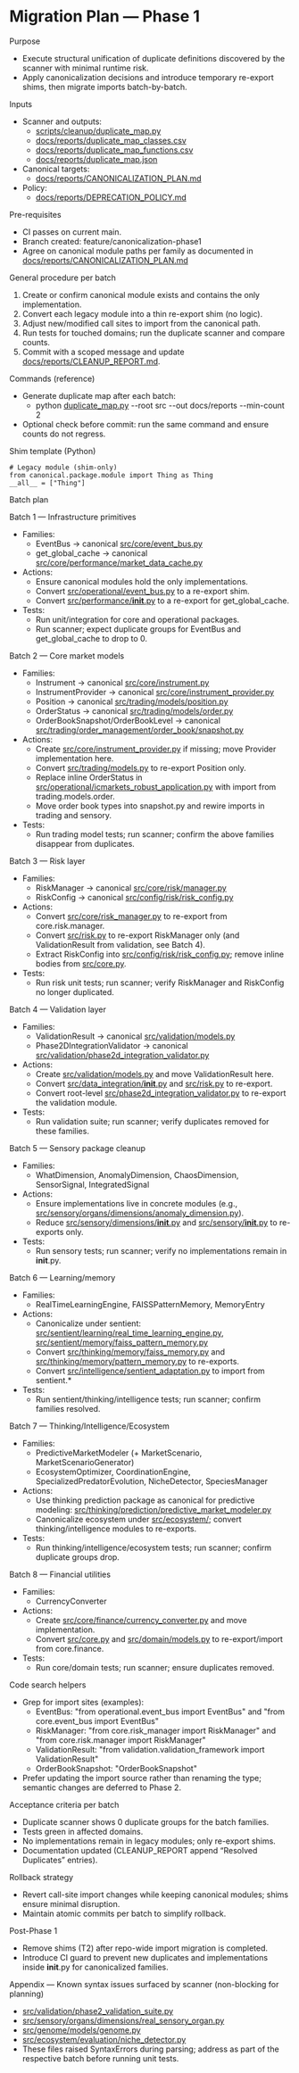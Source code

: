 # Migration Plan — Phase 1

Purpose
- Execute structural unification of duplicate definitions discovered by the scanner with minimal runtime risk.
- Apply canonicalization decisions and introduce temporary re-export shims, then migrate imports batch-by-batch.

Inputs
- Scanner and outputs:
  - [scripts/cleanup/duplicate_map.py](scripts/cleanup/duplicate_map.py)
  - [docs/reports/duplicate_map_classes.csv](docs/reports/duplicate_map_classes.csv)
  - [docs/reports/duplicate_map_functions.csv](docs/reports/duplicate_map_functions.csv)
  - [docs/reports/duplicate_map.json](docs/reports/duplicate_map.json)
- Canonical targets:
  - [docs/reports/CANONICALIZATION_PLAN.md](docs/reports/CANONICALIZATION_PLAN.md)
- Policy:
  - [docs/reports/DEPRECATION_POLICY.md](docs/reports/DEPRECATION_POLICY.md)

Pre-requisites
- CI passes on current main.
- Branch created: feature/canonicalization-phase1
- Agree on canonical module paths per family as documented in [docs/reports/CANONICALIZATION_PLAN.md](docs/reports/CANONICALIZATION_PLAN.md)

General procedure per batch
1) Create or confirm canonical module exists and contains the only implementation.
2) Convert each legacy module into a thin re-export shim (no logic).
3) Adjust new/modified call sites to import from the canonical path.
4) Run tests for touched domains; run the duplicate scanner and compare counts.
5) Commit with a scoped message and update [docs/reports/CLEANUP_REPORT.md](docs/reports/CLEANUP_REPORT.md).

Commands (reference)
- Generate duplicate map after each batch:
  - python [duplicate_map.py](../../scripts/cleanup/duplicate_map.py) --root src --out docs/reports --min-count 2
- Optional check before commit: run the same command and ensure counts do not regress.

Shim template (Python)
```
# Legacy module (shim-only)
from canonical.package.module import Thing as Thing
__all__ = ["Thing"]
```

Batch plan

Batch 1 — Infrastructure primitives
- Families:
  - EventBus → canonical [src/core/event_bus.py](src/core/event_bus.py)
  - get_global_cache → canonical [src/core/performance/market_data_cache.py](src/core/performance/market_data_cache.py)
- Actions:
  - Ensure canonical modules hold the only implementations.
  - Convert [src/operational/event_bus.py](src/operational/event_bus.py) to a re-export shim.
  - Convert [src/performance/__init__.py](src/performance/__init__.py) to a re-export for get_global_cache.
- Tests:
  - Run unit/integration for core and operational packages.
  - Run scanner; expect duplicate groups for EventBus and get_global_cache to drop to 0.

Batch 2 — Core market models
- Families:
  - Instrument → canonical [src/core/instrument.py](src/core/instrument.py)
  - InstrumentProvider → canonical [src/core/instrument_provider.py](src/core/instrument_provider.py)
  - Position → canonical [src/trading/models/position.py](src/trading/models/position.py)
  - OrderStatus → canonical [src/trading/models/order.py](src/trading/models/order.py)
  - OrderBookSnapshot/OrderBookLevel → canonical [src/trading/order_management/order_book/snapshot.py](src/trading/order_management/order_book/snapshot.py)
- Actions:
  - Create [src/core/instrument_provider.py](src/core/instrument_provider.py) if missing; move Provider implementation here.
  - Convert [src/trading/models.py](src/trading/models.py) to re-export Position only.
  - Replace inline OrderStatus in [src/operational/icmarkets_robust_application.py](src/operational/icmarkets_robust_application.py) with import from trading.models.order.
  - Move order book types into snapshot.py and rewire imports in trading and sensory.
- Tests:
  - Run trading model tests; run scanner; confirm the above families disappear from duplicates.

Batch 3 — Risk layer
- Families:
  - RiskManager → canonical [src/core/risk/manager.py](src/core/risk/manager.py)
  - RiskConfig → canonical [src/config/risk/risk_config.py](src/config/risk/risk_config.py)
- Actions:
  - Convert [src/core/risk_manager.py](src/core/risk_manager.py) to re-export from core.risk.manager.
  - Convert [src/risk.py](src/risk.py) to re-export RiskManager only (and ValidationResult from validation, see Batch 4).
  - Extract RiskConfig into [src/config/risk/risk_config.py](src/config/risk/risk_config.py); remove inline bodies from [src/core.py](src/core.py).
- Tests:
  - Run risk unit tests; run scanner; verify RiskManager and RiskConfig no longer duplicated.

Batch 4 — Validation layer
- Families:
  - ValidationResult → canonical [src/validation/models.py](src/validation/models.py)
  - Phase2DIntegrationValidator → canonical [src/validation/phase2d_integration_validator.py](src/validation/phase2d_integration_validator.py)
- Actions:
  - Create [src/validation/models.py](src/validation/models.py) and move ValidationResult here.
  - Convert [src/data_integration/__init__.py](src/data_integration/__init__.py) and [src/risk.py](src/risk.py) to re-export.
  - Convert root-level [src/phase2d_integration_validator.py](src/phase2d_integration_validator.py) to re-export the validation module.
- Tests:
  - Run validation suite; run scanner; verify duplicates removed for these families.

Batch 5 — Sensory package cleanup
- Families:
  - WhatDimension, AnomalyDimension, ChaosDimension, SensorSignal, IntegratedSignal
- Actions:
  - Ensure implementations live in concrete modules (e.g., [src/sensory/organs/dimensions/anomaly_dimension.py](src/sensory/organs/dimensions/anomaly_dimension.py)).
  - Reduce [src/sensory/dimensions/__init__.py](src/sensory/dimensions/__init__.py) and [src/sensory/__init__.py](src/sensory/__init__.py) to re-exports only.
- Tests:
  - Run sensory tests; run scanner; verify no implementations remain in __init__.py.

Batch 6 — Learning/memory
- Families:
  - RealTimeLearningEngine, FAISSPatternMemory, MemoryEntry
- Actions:
  - Canonicalize under sentient: [src/sentient/learning/real_time_learning_engine.py](src/sentient/learning/real_time_learning_engine.py), [src/sentient/memory/faiss_pattern_memory.py](src/sentient/memory/faiss_pattern_memory.py)
  - Convert [src/thinking/memory/faiss_memory.py](src/thinking/memory/faiss_memory.py) and [src/thinking/memory/pattern_memory.py](src/thinking/memory/pattern_memory.py) to re-exports.
  - Convert [src/intelligence/sentient_adaptation.py](src/intelligence/sentient_adaptation.py) to import from sentient.*
- Tests:
  - Run sentient/thinking/intelligence tests; run scanner; confirm families resolved.

Batch 7 — Thinking/Intelligence/Ecosystem
- Families:
  - PredictiveMarketModeler (+ MarketScenario, MarketScenarioGenerator)
  - EcosystemOptimizer, CoordinationEngine, SpecializedPredatorEvolution, NicheDetector, SpeciesManager
- Actions:
  - Use thinking prediction package as canonical for predictive modeling: [src/thinking/prediction/predictive_market_modeler.py](src/thinking/prediction/predictive_market_modeler.py)
  - Canonicalize ecosystem under [src/ecosystem/](src/ecosystem/); convert thinking/intelligence modules to re-exports.
- Tests:
  - Run thinking/intelligence/ecosystem tests; run scanner; confirm duplicate groups drop.

Batch 8 — Financial utilities
- Families:
  - CurrencyConverter
- Actions:
  - Create [src/core/finance/currency_converter.py](src/core/finance/currency_converter.py) and move implementation.
  - Convert [src/core.py](src/core.py) and [src/domain/models.py](src/domain/models.py) to re-export/import from core.finance.
- Tests:
  - Run core/domain tests; run scanner; ensure duplicates removed.

Code search helpers
- Grep for import sites (examples):
  - EventBus: "from operational.event_bus import EventBus" and "from core.event_bus import EventBus"
  - RiskManager: "from core.risk_manager import RiskManager" and "from core.risk.manager import RiskManager"
  - ValidationResult: "from validation.validation_framework import ValidationResult"
  - OrderBookSnapshot: "OrderBookSnapshot"
- Prefer updating the import source rather than renaming the type; semantic changes are deferred to Phase 2.

Acceptance criteria per batch
- Duplicate scanner shows 0 duplicate groups for the batch families.
- Tests green in affected domains.
- No implementations remain in legacy modules; only re-export shims.
- Documentation updated (CLEANUP_REPORT append “Resolved Duplicates” entries).

Rollback strategy
- Revert call-site import changes while keeping canonical modules; shims ensure minimal disruption.
- Maintain atomic commits per batch to simplify rollback.

Post-Phase 1
- Remove shims (T2) after repo-wide import migration is completed.
- Introduce CI guard to prevent new duplicates and implementations inside __init__.py for canonicalized families.

Appendix — Known syntax issues surfaced by scanner (non-blocking for planning)
- [src/validation/phase2_validation_suite.py](src/validation/phase2_validation_suite.py)
- [src/sensory/organs/dimensions/real_sensory_organ.py](src/sensory/organs/dimensions/real_sensory_organ.py)
- [src/genome/models/genome.py](src/genome/models/genome.py)
- [src/ecosystem/evaluation/niche_detector.py](src/ecosystem/evaluation/niche_detector.py)
- These files raised SyntaxErrors during parsing; address as part of the respective batch before running unit tests.
